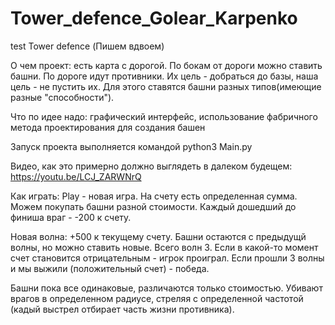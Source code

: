 # Tower_defence_Golear_Karpenko
test
Tower defence
(Пишем вдвоем)

О чем проект: есть карта с дорогой. По бокам от дороги можно ставить башни. По дороге идут противники. Их цель - добраться до базы, наша цель - не пустить их. Для этого ставятся башни разных типов(имеющие разные "способности"). 

Что по идее надо: графический интерфейс, использование фабричного метода проектирования для создания башен

Запуск проекта выполняется командой python3 Main.py

Видео, как это примерно должно выглядеть в далеком будещем: https://youtu.be/LCJ_ZARWNrQ

Как играть:
Play - новая игра. На счету есть определенная сумма.
Можем покупать башни разной стоимости.
Каждый дошедший до финиша враг - -200 к счету.

Новая волна: +500 к текущему счету. Башни остаются с предыдущй волны, но можно ставить новые.
Всего волн 3. Если в какой-то момент счет становится отрицательным - игрок проиграл.
Если прошли 3 волны и мы выжили (положительный счет) - победа.

Башни пока все одинаковые, различаются только стоимостью. Убивают врагов в определенном радиусе,
стреляя с определенной частотой (кадый выстрел отбирает часть жизни противника). 